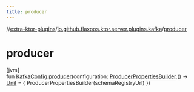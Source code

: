 ```yaml
---
title: producer
---
```

//[extra-ktor-plugins](../../index.md)/[io.github.flaxoos.ktor.server.plugins.kafka](index.md)/[producer](producer.md)



# producer



[jvm]\
fun [KafkaConfig](-kafka-config/index.md).[producer](producer.md)(configuration: [ProducerPropertiesBuilder](-producer-properties-builder/index.md).() -&gt; [Unit](https://kotlinlang.org/api/latest/jvm/stdlib/kotlin/-unit/index.md) = { ProducerPropertiesBuilder(schemaRegistryUrl) })




